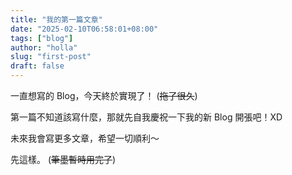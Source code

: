 ```yaml
---
title: "我的第一篇文章"
date: "2025-02-10T06:58:01+08:00"
tags: ["blog"]
author: "holla"
slug: "first-post"
draft: false
---
```


一直想寫的 Blog，今天終於實現了！ (~~拖了很久~~)

第一篇不知道該寫什麼，那就先自我慶祝一下我的新 Blog 開張吧！XD

未來我會寫更多文章，希望一切順利～

先這樣。 (~~筆墨暫時用完了~~)